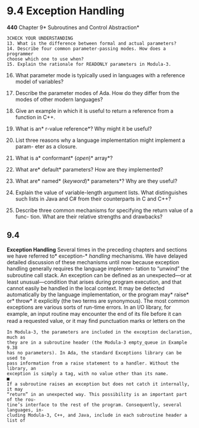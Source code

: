 # 9.4 Exception Handling

**440**
Chapter 9* Subroutines and Control Abstraction*

```
3CHECK YOUR UNDERSTANDING
13. What is the difference between formal and actual parameters?
14. Describe four common parameter-passing modes. How does a programmer
choose which one to use when?
15. Explain the rationale for READONLY parameters in Modula-3.
```

16. What parameter mode is typically used in languages with a reference model
of variables?

17. Describe the parameter modes of Ada. How do they differ from the modes of
other modern languages?

18. Give an example in which it is useful to return a reference from a function in
C++.

19. What is an* r-value reference*? Why might it be useful?
20. List three reasons why a language implementation might implement a param-
eter as a closure.
21. What is a* conformant* (*open*)* array*?

22. What are* default* parameters? How are they implemented?
23. What are* named* (*keyword*)* parameters*? Why are they useful?

24. Explain the value of variable-length argument lists. What distinguishes such
lists in Java and C# from their counterparts in C and C++?

25. Describe three common mechanisms for specifying the return value of a func-
tion. What are their relative strengths and drawbacks?

## 9.4

**Exception Handling**
Several times in the preceding chapters and sections we have referred to* exception-*
*handling* mechanisms. We have delayed detailed discussion of these mechanisms
until now because exception handling generally requires the language implemen-
tation to “unwind” the subroutine call stack.
An exception can be deﬁned as an unexpected—or at least unusual—condition
that arises during program execution, and that cannot easily be handled in the
local context. It may be detected automatically by the language implementation,
or the program may* raise* or* throw* it explicitly (the two terms are synonymous).
The most common exceptions are various sorts of run-time errors. In an I/O
library, for example, an input routine may encounter the end of its ﬁle before it
can read a requested value, or it may ﬁnd punctuation marks or letters on the

```
In Modula-3, the parameters are included in the exception declaration, much as
they are in a subroutine header (the Modula-3 empty_queue in Example 9.38
has no parameters). In Ada, the standard Exceptions library can be used to
pass information from a raise statement to a handler. Without the library, an
exception is simply a tag, with no value other than its name.
■
If a subroutine raises an exception but does not catch it internally, it may
“return” in an unexpected way. This possibility is an important part of the rou-
tine’s interface to the rest of the program. Consequently, several languages, in-
cluding Modula-3, C++, and Java, include in each subroutine header a list of
```


